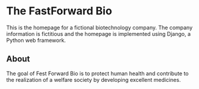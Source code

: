 # The FastForward Bio

This is the homepage for a fictional biotechnology company. The company information is fictitious and the homepage is implemented using Django, a Python web framework.

## About

The goal of Fest Forward Bio is to protect human health and contribute to the realization of a welfare society by developing excellent medicines.
